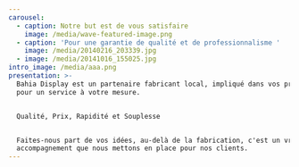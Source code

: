 ```yaml
---
carousel:
  - caption: Notre but est de vous satisfaire
    image: /media/wave-featured-image.png
  - caption: 'Pour une garantie de qualité et de professionnalisme '
    image: /media/20140216_203339.jpg
  - image: /media/20141016_155025.jpg
intro_image: /media/aaa.png
presentation: >-
  Bahia Display est un partenaire fabricant local, impliqué dans vos projets
  pour un service à votre mesure. 


  Qualité, Prix, Rapidité et Souplesse 


  Faites-nous part de vos idées, au-delà de la fabrication, c'est un vrai
  accompagnement que nous mettons en place pour nos clients.
---
```


